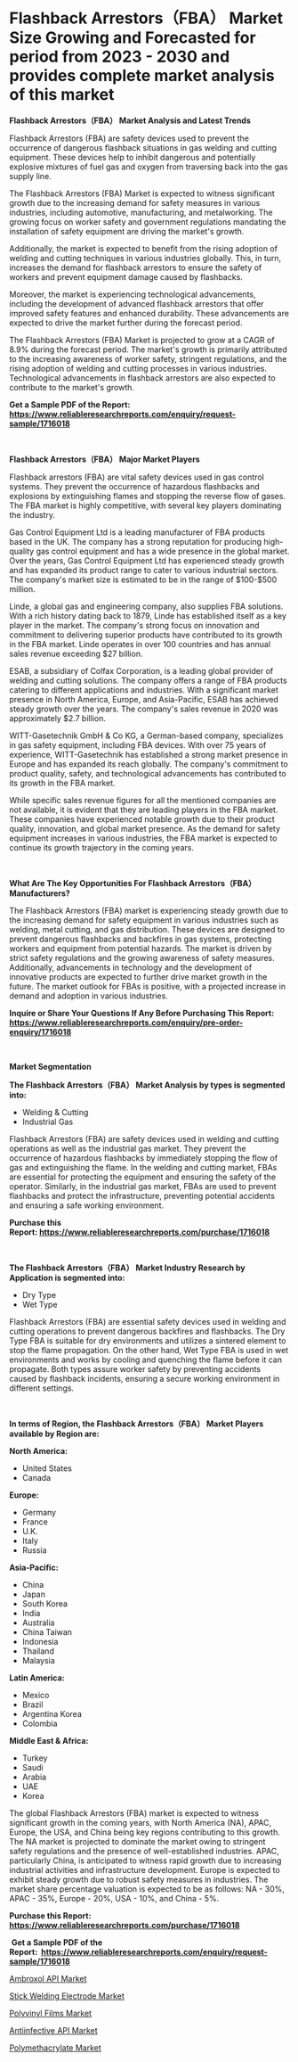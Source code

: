 <p><h1>Flashback Arrestors（FBA） Market Size Growing and Forecasted for period from 2023 - 2030 and provides complete market analysis of this market</h1></p><p><strong>Flashback Arrestors（FBA） Market Analysis and Latest Trends</strong></p>
<p><p>Flashback Arrestors (FBA) are safety devices used to prevent the occurrence of dangerous flashback situations in gas welding and cutting equipment. These devices help to inhibit dangerous and potentially explosive mixtures of fuel gas and oxygen from traversing back into the gas supply line.</p><p>The Flashback Arrestors (FBA) Market is expected to witness significant growth due to the increasing demand for safety measures in various industries, including automotive, manufacturing, and metalworking. The growing focus on worker safety and government regulations mandating the installation of safety equipment are driving the market's growth.</p><p>Additionally, the market is expected to benefit from the rising adoption of welding and cutting techniques in various industries globally. This, in turn, increases the demand for flashback arrestors to ensure the safety of workers and prevent equipment damage caused by flashbacks.</p><p>Moreover, the market is experiencing technological advancements, including the development of advanced flashback arrestors that offer improved safety features and enhanced durability. These advancements are expected to drive the market further during the forecast period.</p><p>The Flashback Arrestors (FBA) Market is projected to grow at a CAGR of 8.9% during the forecast period. The market's growth is primarily attributed to the increasing awareness of worker safety, stringent regulations, and the rising adoption of welding and cutting processes in various industries. Technological advancements in flashback arrestors are also expected to contribute to the market's growth.</p></p>
<p><strong>Get a Sample PDF of the Report:&nbsp; <a href="https://www.reliableresearchreports.com/enquiry/request-sample/1716018">https://www.reliableresearchreports.com/enquiry/request-sample/1716018</a></strong></p>
<p>&nbsp;</p>
<p><strong>Flashback Arrestors（FBA） Major Market Players</strong></p>
<p><p>Flashback arrestors (FBA) are vital safety devices used in gas control systems. They prevent the occurrence of hazardous flashbacks and explosions by extinguishing flames and stopping the reverse flow of gases. The FBA market is highly competitive, with several key players dominating the industry.</p><p>Gas Control Equipment Ltd is a leading manufacturer of FBA products based in the UK. The company has a strong reputation for producing high-quality gas control equipment and has a wide presence in the global market. Over the years, Gas Control Equipment Ltd has experienced steady growth and has expanded its product range to cater to various industrial sectors. The company's market size is estimated to be in the range of $100-$500 million.</p><p>Linde, a global gas and engineering company, also supplies FBA solutions. With a rich history dating back to 1879, Linde has established itself as a key player in the market. The company's strong focus on innovation and commitment to delivering superior products have contributed to its growth in the FBA market. Linde operates in over 100 countries and has annual sales revenue exceeding $27 billion.</p><p>ESAB, a subsidiary of Colfax Corporation, is a leading global provider of welding and cutting solutions. The company offers a range of FBA products catering to different applications and industries. With a significant market presence in North America, Europe, and Asia-Pacific, ESAB has achieved steady growth over the years. The company's sales revenue in 2020 was approximately $2.7 billion.</p><p>WITT-Gasetechnik GmbH & Co KG, a German-based company, specializes in gas safety equipment, including FBA devices. With over 75 years of experience, WITT-Gasetechnik has established a strong market presence in Europe and has expanded its reach globally. The company's commitment to product quality, safety, and technological advancements has contributed to its growth in the FBA market.</p><p>While specific sales revenue figures for all the mentioned companies are not available, it is evident that they are leading players in the FBA market. These companies have experienced notable growth due to their product quality, innovation, and global market presence. As the demand for safety equipment increases in various industries, the FBA market is expected to continue its growth trajectory in the coming years.</p></p>
<p>&nbsp;</p>
<p><strong>What Are The Key Opportunities For Flashback Arrestors（FBA） Manufacturers?</strong></p>
<p><p>The Flashback Arrestors (FBA) market is experiencing steady growth due to the increasing demand for safety equipment in various industries such as welding, metal cutting, and gas distribution. These devices are designed to prevent dangerous flashbacks and backfires in gas systems, protecting workers and equipment from potential hazards. The market is driven by strict safety regulations and the growing awareness of safety measures. Additionally, advancements in technology and the development of innovative products are expected to further drive market growth in the future. The market outlook for FBAs is positive, with a projected increase in demand and adoption in various industries.</p></p>
<p><strong>Inquire or Share Your Questions If Any Before Purchasing This Report: <a href="https://www.reliableresearchreports.com/enquiry/pre-order-enquiry/1716018">https://www.reliableresearchreports.com/enquiry/pre-order-enquiry/1716018</a></strong></p>
<p>&nbsp;</p>
<p><strong>Market Segmentation</strong></p>
<p><strong>The Flashback Arrestors（FBA） Market Analysis by types is segmented into:</strong></p>
<p><ul><li>Welding & Cutting</li><li>Industrial Gas</li></ul></p>
<p><p>Flashback Arrestors (FBA) are safety devices used in welding and cutting operations as well as the industrial gas market. They prevent the occurrence of hazardous flashbacks by immediately stopping the flow of gas and extinguishing the flame. In the welding and cutting market, FBAs are essential for protecting the equipment and ensuring the safety of the operator. Similarly, in the industrial gas market, FBAs are used to prevent flashbacks and protect the infrastructure, preventing potential accidents and ensuring a safe working environment.</p></p>
<p><strong>Purchase this Report:&nbsp;<a href="https://www.reliableresearchreports.com/purchase/1716018">https://www.reliableresearchreports.com/purchase/1716018</a></strong></p>
<p>&nbsp;</p>
<p><strong>The Flashback Arrestors（FBA） Market Industry Research by Application is segmented into:</strong></p>
<p><ul><li>Dry Type</li><li>Wet Type</li></ul></p>
<p><p>Flashback Arrestors (FBA) are essential safety devices used in welding and cutting operations to prevent dangerous backfires and flashbacks. The Dry Type FBA is suitable for dry environments and utilizes a sintered element to stop the flame propagation. On the other hand, Wet Type FBA is used in wet environments and works by cooling and quenching the flame before it can propagate. Both types assure worker safety by preventing accidents caused by flashback incidents, ensuring a secure working environment in different settings.</p></p>
<p>&nbsp;</p>
<p><strong>In terms of Region, the Flashback Arrestors（FBA） Market Players available by Region are:</strong></p>
<p>
    <p> <strong> North America: </strong>
        <ul>
            <li>United States</li>
            <li>Canada</li>
        </ul>
        </p> 
    <p> <strong> Europe: </strong>
        <ul>
            <li>Germany</li>
            <li>France</li>
            <li>U.K.</li>
            <li>Italy</li>
            <li>Russia</li>
        </ul>
        </p> 
    <p> <strong> Asia-Pacific: </strong>
        <ul>
            <li>China</li>
            <li>Japan</li>
            <li>South Korea</li>
            <li>India</li>
            <li>Australia</li>
            <li>China Taiwan</li>
            <li>Indonesia</li>
            <li>Thailand</li>
            <li>Malaysia</li>
        </ul>
        </p> 
    <p> <strong> Latin America: </strong>
        <ul>
            <li>Mexico</li>
            <li>Brazil</li>
            <li>Argentina Korea</li>
            <li>Colombia</li>
        </ul>
        </p> 
    <p> <strong> Middle East & Africa: </strong>
        <ul>
            <li>Turkey</li>
            <li>Saudi</li>
            <li>Arabia</li>
            <li>UAE</li>
            <li>Korea</li>
        </ul>
    </p>
    </p>
<p><p>The global Flashback Arrestors (FBA) market is expected to witness significant growth in the coming years, with North America (NA), APAC, Europe, the USA, and China being key regions contributing to this growth. The NA market is projected to dominate the market owing to stringent safety regulations and the presence of well-established industries. APAC, particularly China, is anticipated to witness rapid growth due to increasing industrial activities and infrastructure development. Europe is expected to exhibit steady growth due to robust safety measures in industries. The market share percentage valuation is expected to be as follows: NA - 30%, APAC - 35%, Europe - 20%, USA - 10%, and China - 5%.</p></p>
<p><strong>Purchase this Report: <a href="https://www.reliableresearchreports.com/purchase/1716018">https://www.reliableresearchreports.com/purchase/1716018</a></strong></p>
<p>&nbsp;<strong>Get a Sample PDF of the Report:&nbsp;&nbsp;<a href="https://www.reliableresearchreports.com/enquiry/request-sample/1716018">https://www.reliableresearchreports.com/enquiry/request-sample/1716018</a></strong></p>
<p><strong></strong></p>
<p><p><a href="https://medium.com/@deniseharvey70/ambroxol-api-market-insights-into-market-cagr-market-trends-and-growth-strategies-1f2bf88a3b5a">Ambroxol API Market</a></p><p><a href="https://www.linkedin.com/pulse/stick-welding-electrode-market-size-share-global-analysis-report-dlbgf/">Stick Welding Electrode Market</a></p><p><a href="https://www.linkedin.com/pulse/polyvinyl-films-market-size-share-amp-trends-analysis-report-zdnqc/">Polyvinyl Films Market</a></p><p><a href="https://medium.com/@christinascott1938/antiinfective-api-market-size-and-market-trends-complete-industry-overview-2023-to-2030-f8c65d142045">Antiinfective API Market</a></p><p><a href="https://www.linkedin.com/pulse/polymethacrylate-market-research-report-unlocks-analysis-e6qzc/">Polymethacrylate Market</a></p></p>